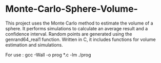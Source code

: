 # Monte-Carlo-Sphere-Volume-
This project uses the Monte Carlo method to estimate the volume of a sphere. It performs simulations to calculate an average result and a confidence interval. Random points are generated using the genrand64_real1 function. Written in C, it includes functions for volume estimation and simulations.

For use : gcc -Wall -o prog *.c -lm 
          ./prog
             
